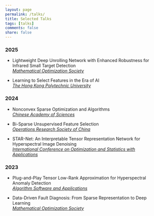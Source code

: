 ```yaml
---
layout: page
permalink: /talks/
title: Selected Talks
tags: [talks]
comments: false
share: false
---
```



### 2025
* Lightweight Deep Unrolling Network with Enhanced Robustness for Infrared Small Target Detection  <br>
<i><a href="../talks/2025-MOS.pdf" class="textlink" target="_blank"> Mathematical Optimization Society </a> </i><br>

* Learning to Select Features in the Era of AI <br>
<i><a href="../talks/2025-POLYU.pdf" class="textlink" target="_blank"> The Hong Kong Polytechnic University </a> </i><br>


### 2024

* Nonconvex Sparse Optimization and Algorithms <br>
<i><a href="../talks/2024-CAS.pdf" class="textlink" target="_blank"> Chinese Academy of Sciences </a> </i><br>

* Bi-Sparse Unsupervised Feature Selection <br>
<i><a href="../talks/2024-ORSC.pdf" class="textlink" target="_blank"> Operations Research Society of China </a> </i><br>

* STAR-Net: An Interpretable Tensor Representation Network for Hyperspectral Image Denoising <br>
<i><a href="../talks/2024-ICOSA.pdf" class="textlink" target="_blank"> International Conference on Optimization and Statistics with Applications </a> </i><br>

### 2023

* Plug-and-Play Tensor Low-Rank Approximation for Hyperspectral Anomaly Detection  <br>
<i><a href="../talks/2023-ASA.pdf" class="textlink" target="_blank"> Algorithm Software and Applications </a> </i><br>

* Data-Driven Fault Diagnosis: From Sparse Representation to Deep Learning  <br>
<i><a href="../talks/2023-MOS.pdf" class="textlink" target="_blank"> Mathematical Optimization Society </a> </i><br>

